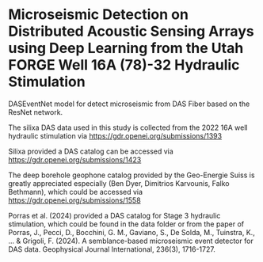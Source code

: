 # Microseismic Detection on Distributed Acoustic Sensing Arrays using Deep Learning from the Utah FORGE Well 16A (78)-32 Hydraulic Stimulation 
 DASEventNet model for detect microseismic from DAS Fiber based on the ResNet network. 

 The silixa DAS data used in this study is collected from the 2022 16A well hydraulic stimulation via https://gdr.openei.org/submissions/1393

Silixa provided a DAS catalog can be accessed via https://gdr.openei.org/submissions/1423

The deep borehole geophone catalog provided by the Geo-Energie Suiss is greatly appreciated especially (Ben Dyer, Dimitrios Karvounis, Falko Bethmann), which could be accessed via https://gdr.openei.org/submissions/1558

Porras et al. (2024) provided a DAS catalog for Stage 3 hydraulic stimulation, which could be found in the data folder or from the paper of Porras, J., Pecci, D., Bocchini, G. M., Gaviano, S., De Solda, M., Tuinstra, K., ... & Grigoli, F. (2024). A semblance-based microseismic event detector for DAS data. Geophysical Journal International, 236(3), 1716-1727.

